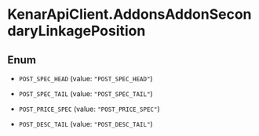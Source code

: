 # KenarApiClient.AddonsAddonSecondaryLinkagePosition

## Enum


* `POST_SPEC_HEAD` (value: `"POST_SPEC_HEAD"`)

* `POST_SPEC_TAIL` (value: `"POST_SPEC_TAIL"`)

* `POST_PRICE_SPEC` (value: `"POST_PRICE_SPEC"`)

* `POST_DESC_TAIL` (value: `"POST_DESC_TAIL"`)


